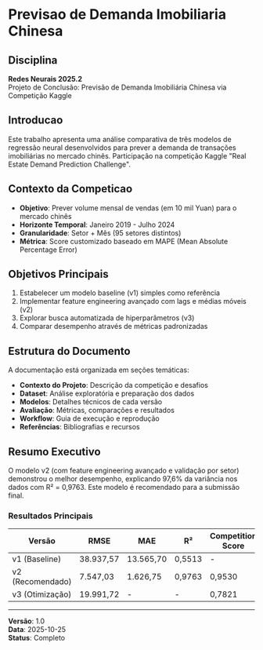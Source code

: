 # Previsao de Demanda Imobiliaria Chinesa

## Disciplina

**Redes Neurais 2025.2**  
Projeto de Conclusão: Previsão de Demanda Imobiliária Chinesa via Competição Kaggle

## Introducao

Este trabalho apresenta uma análise comparativa de três modelos de regressão neural desenvolvidos para prever a demanda de transações imobiliárias no mercado chinês. Participação na competição Kaggle "Real Estate Demand Prediction Challenge".

## Contexto da Competicao

- **Objetivo**: Prever volume mensal de vendas (em 10 mil Yuan) para o mercado chinês
- **Horizonte Temporal**: Janeiro 2019 - Julho 2024
- **Granularidade**: Setor + Mês (95 setores distintos)
- **Métrica**: Score customizado baseado em MAPE (Mean Absolute Percentage Error)

## Objetivos Principais

1. Estabelecer um modelo baseline (v1) simples como referência
2. Implementar feature engineering avançado com lags e médias móveis (v2)
3. Explorar busca automatizada de hiperparâmetros (v3)
4. Comparar desempenho através de métricas padronizadas

## Estrutura do Documento

A documentação está organizada em seções temáticas:

- **Contexto do Projeto**: Descrição da competição e desafios
- **Dataset**: Análise exploratória e preparação dos dados
- **Modelos**: Detalhes técnicos de cada versão
- **Avaliação**: Métricas, comparações e resultados
- **Workflow**: Guia de execução e reprodução
- **Referências**: Bibliografias e recursos

## Resumo Executivo

O modelo v2 (com feature engineering avançado e validação por setor) demonstrou o melhor desempenho, explicando 97,6% da variância nos dados com R² = 0,9763. Este modelo é recomendado para a submissão final.

### Resultados Principais

| Versão | RMSE | MAE | R² | Competition Score |
|--------|------|-----|----|--------------------|
| v1 (Baseline) | 38.937,57 | 13.565,70 | 0,5513 | - |
| v2 (Recomendado) | 7.547,03 | 1.626,75 | 0,9763 | 0,9530 |
| v3 (Otimização) | 19.991,72 | - | - | 0,7821 |

---

**Versão**: 1.0  
**Data**: 2025-10-25  
**Status**: Completo
